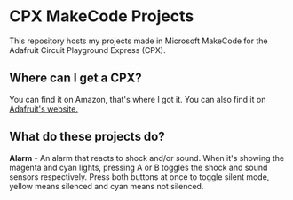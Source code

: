 # CPX MakeCode Projects
This repository hosts my projects made in Microsoft MakeCode for the Adafruit Circuit Playground Express (CPX).

## Where can I get a CPX?
You can find it on Amazon, that's where I got it. You can also find it on [Adafruit's website.](https://adafruit.com/product/3333)

## What do these projects do?
**Alarm** - An alarm that reacts to shock and/or sound. When it's showing the magenta and cyan lights, pressing A or B toggles the shock and sound sensors respectively. Press both buttons at once to toggle silent mode, yellow means silenced and cyan means not silenced.

